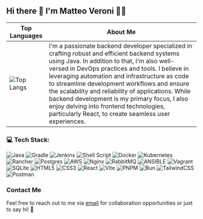 ## Hi there 👋 I'm Matteo Veroni 👨‍💻

| Top Languages                                                                                                           | About Me                                                                                                                     |
|------------------------------------------------------------------------------------------------------------------|------------------------------------------------------------------------------------------------------------------------------------------|
|![Top Langs](https://github-readme-stats.vercel.app/api/top-langs/?username=mavek87&layout=compact&langs_count=20&hide=html,css,scss) | I'm a passionate backend developer specialized in crafting robust and efficient backend systems using Java. In addition to that, I'm also well-versed in DevOps practices and tools. I believe in leveraging automation and infrastructure as code to streamline development workflows and ensure the scalability and reliability of applications. While backend development is my primary focus, I also enjoy delving into frontend technologies, particularly React, to create seamless user experiences. |

### 💻 Tech Stack:
![Java](https://img.shields.io/badge/java-%23ED8B00.svg?style=for-the-badge&logo=openjdk&logoColor=white)
![Gradle](https://img.shields.io/badge/Gradle-02303A.svg?style=for-the-badge&logo=Gradle&logoColor=white)
![Jenkins](https://img.shields.io/badge/jenkins-%232C5263.svg?style=for-the-badge&logo=jenkins&logoColor=white)
![Shell Script](https://img.shields.io/badge/shell_script-%23121011.svg?style=for-the-badge&logo=gnu-bash&logoColor=white)
![Docker](https://img.shields.io/badge/docker-%230db7ed.svg?style=for-the-badge&logo=docker&logoColor=white)
![Kubernetes](https://img.shields.io/badge/kubernetes-%23326ce5.svg?style=for-the-badge&logo=kubernetes&logoColor=white)
![Rancher](https://img.shields.io/badge/rancher-%230075A8.svg?style=for-the-badge&logo=rancher&logoColor=white)
![Postgres](https://img.shields.io/badge/postgres-%23316192.svg?style=for-the-badge&logo=postgresql&logoColor=white)
![AWS](https://img.shields.io/badge/AWS-%23FF9900.svg?style=for-the-badge&logo=amazon-aws&logoColor=white)
![Nginx](https://img.shields.io/badge/nginx-%23009639.svg?style=for-the-badge&logo=nginx&logoColor=white)
![RabbitMQ](https://img.shields.io/badge/rabbitmq-FF6600?style=for-the-badge&logo=rabbitmq&logoColor=white)
![ANSIBLE](https://img.shields.io/badge/ansible-%231A1918.svg?style=for-the-badge&logo=ansible&logoColor=white) 
![Vagrant](https://img.shields.io/badge/vagrant-%231563FF.svg?style=for-the-badge&logo=vagrant&logoColor=white)
![SQLite](https://img.shields.io/badge/sqlite-%2307405e.svg?style=for-the-badge&logo=sqlite&logoColor=white)
![HTML5](https://img.shields.io/badge/html5-%23E34F26.svg?style=for-the-badge&logo=html5&logoColor=white)
![CSS3](https://img.shields.io/badge/css3-%231572B6.svg?style=for-the-badge&logo=css3&logoColor=white)
![React](https://img.shields.io/badge/react-%2320232a.svg?style=for-the-badge&logo=react&logoColor=%2361DAFB)
![Vite](https://img.shields.io/badge/vite-%23646CFF.svg?style=for-the-badge&logo=vite&logoColor=white)
![PNPM](https://img.shields.io/badge/pnpm-%234a4a4a.svg?style=for-the-badge&logo=pnpm&logoColor=f69220) 
![Bun](https://img.shields.io/badge/Bun-%23000000.svg?style=for-the-badge&logo=bun&logoColor=white)
![TailwindCSS](https://img.shields.io/badge/tailwindcss-%2338B2AC.svg?style=for-the-badge&logo=tailwind-css&logoColor=white)
![Postman](https://img.shields.io/badge/Postman-FF6C37?style=for-the-badge&logo=postman&logoColor=white)    

### Contact Me

Feel free to reach out to me via [email](mailto:matver87@gmail.com) for collaboration opportunities or just to say hi! 🚀
